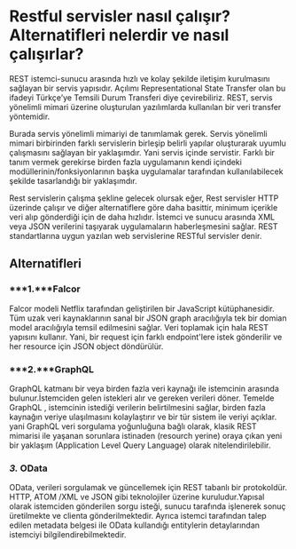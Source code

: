 # Restful servisler nasıl çalışır? Alternatifleri nelerdir ve nasıl çalışırlar?

REST istemci-sunucu arasında hızlı ve kolay şekilde iletişim kurulmasını sağlayan bir servis yapısıdır. Açılımı Representational State Transfer olan bu ifadeyi Türkçe’ye Temsili Durum Transferi diye çevirebiliriz. REST, servis yönelimli mimari üzerine oluşturulan yazılımlarda kullanılan bir veri transfer yöntemidir. 

Burada servis yönelimli mimariyi de tanımlamak gerek. Servis yönelimli mimari  birbirinden farklı servislerin birleşip belirli yapılar oluşturarak uyumlu çalışmasını sağlayan bir yaklaşımdır. Yani servis içinde servistir. Farklı bir tanım vermek gerekirse birden fazla uygulamanın kendi içindeki modüllerinin/fonksiyonlarının başka uygulamalar tarafından kullanılabilecek şekilde tasarlandığı bir yaklaşımdır.

Rest servislerin çalışma şekline gelecek olursak eğer, Rest servisler HTTP üzerinde çalışır ve diğer alternatiflere göre daha basittir, minimum içerikle veri alıp gönderdiği için de daha hızlıdır. İstemci ve sunucu arasında XML veya JSON verilerini taşıyarak uygulamaların haberleşmesini sağlar. REST standartlarına uygun yazılan web servislerine  RESTful servisler denir. 



##  Alternatifleri

### ***1.***Falcor

Falcor modeli Netflix tarafından geliştirilen bir JavaScript kütüphanesidir. Tüm uzak veri kaynaklarının sanal bir JSON graph aracılığıyla tek bir domian model aracılığıyla temsil edilmesini sağlar. Veri toplamak için hala REST yapısını kullanır. Yani, bir request için farklı endpoint'lere istek gönderilir ve her resource için JSON object döndürülür.

### ***2.***GraphQL

GraphQL katmanı bir veya birden fazla veri kaynağı ile istemcinin arasında bulunur.İstemciden gelen istekleri alır ve gereken verileri döner. Temelde GraphQL , istemcinin istediği verilerin belirtilmesini sağlar, birden fazla kaynağın veriye ulaşılmasını kolaylaştırır ve bir tür sistem ile veriyi açıklar. yani GraphQL veri sorgulama yoğunluğuna bağlı olarak, klasik REST mimarisi ile yaşanan sorunlara istinaden (resourch yerine) oraya çıkan yeni bir yaklaşım (Application Level Query Language) olarak nitelendirilebilir.

### ***3.*** OData

OData, verileri sorgulamak ve güncellemek için REST tabanlı bir protokoldür. HTTP, ATOM /XML ve JSON gibi teknolojiler üzerine kuruludur.Yapısal olarak istemciden gönderilen sorgu isteği, sunucu tarafında işlenerek sonuç üretilmekte ve clienta gönderilmektedir. Ayrıca istemci tarafından talep edilen metadata belgesi ile OData kullandığı entitylerin detaylarından istemciyi bilgilendirebilmektedir.

